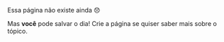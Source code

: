 Essa página não existe ainda :disappointed: 

Mas **você** pode salvar o dia! Crie a página se quiser saber mais sobre o tópico.